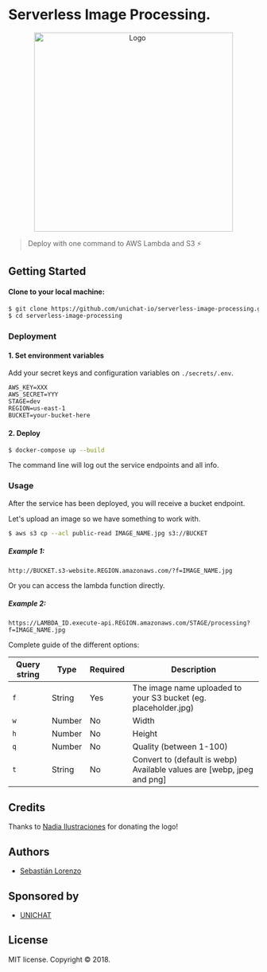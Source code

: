 
# Serverless Image Processing.

<p align="center">
  <img width="400" height="400" src="https://github.com/unichat-io/serverless-image-processing/blob/master/media/serverless-image-processing.png?raw=true" alt="Logo"/>
</p>

> Deploy with one command to AWS Lambda and S3 ⚡️

## Getting Started

#### Clone to your local machine:

```bash
$ git clone https://github.com/unichat-io/serverless-image-processing.git
$ cd serverless-image-processing
```

### Deployment

#### 1. Set environment variables

Add your secret keys and configuration variables on `./secrets/.env`.

```env
AWS_KEY=XXX
AWS_SECRET=YYY
STAGE=dev
REGION=us-east-1
BUCKET=your-bucket-here
```

#### 2. Deploy

```bash
$ docker-compose up --build
```

The command line will log out the service endpoints and all info.

### Usage

After the service has been deployed, you will receive a bucket endpoint.

Let's upload an image so we have something to work with.
```bash
$ aws s3 cp --acl public-read IMAGE_NAME.jpg s3://BUCKET
```

##### Example 1:

```
http://BUCKET.s3-website.REGION.amazonaws.com/?f=IMAGE_NAME.jpg
```

Or you can access the lambda function directly.

##### Example 2:

```
https://LAMBDA_ID.execute-api.REGION.amazonaws.com/STAGE/processing?f=IMAGE_NAME.jpg
```

Complete guide of the different options:

| Query string | Type | Required | Description |
| ------------------ | ------ | -------- | ----------- |
| `f`                | String | Yes      | The image name uploaded to your S3 bucket (eg. placeholder.jpg)
| `w`                | Number | No       | Width
| `h`                | Number | No       | Height
| `q`                | Number | No       | Quality (between 1-100)
| `t`                | String | No       | Convert to (default is webp) Available values are [webp, jpeg and png]


## Credits

Thanks to [Nadia Ilustraciones](http://nadiailustraciones.com) for donating the logo!

## Authors

- [Sebastián Lorenzo](https://github.com/slorenzo)

## Sponsored by

- [UNICHAT](https://unichat.io)

## License

MIT license. Copyright © 2018.
